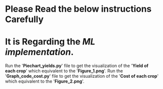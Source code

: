 # Please Read the below instructions Carefully
# It is Regarding the *ML implementation*.

Run the '**Piechart_yields.py**' file to get the visualization of the '**Yield of each crop**' which equivalent to the '**Figure_1.png**'.
Run the '**Graph_code_cost.py**' file to get the visualization of the '**Cost of each crop**' which equivalent to the '**Figure_2.png**'.
